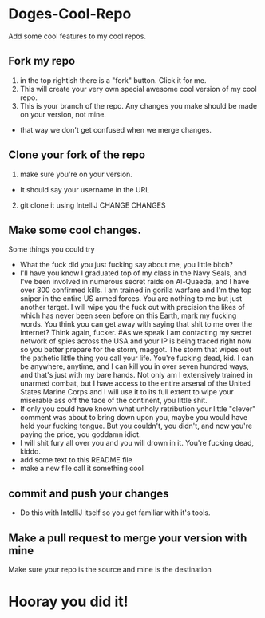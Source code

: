 # Doges-Cool-Repo
Add some cool features to my cool repos. 

## Fork my repo
1. in the top rightish there is a "fork" button. Click it for me.
2. This will create your very own special awesome cool version of my cool repo. 
3. This is your branch of the repo. Any changes you make should be made on your version, not mine. 
  - that way we don't get confused when we merge changes. 

## Clone your fork of the repo
1. make sure you're on your version. 
  - It should say your username in the URL
2. git clone it using IntelliJ
CHANGE CHANGES
## Make some cool changes. 
Some things you could try
- What the fuck did you just fucking say about me, you little bitch? 
- I'll have you know I graduated top of my class in the Navy Seals, and I've been involved in numerous secret raids on Al-Quaeda, and I have over 300 confirmed kills. I am trained in gorilla warfare and I'm the top sniper in the entire US armed forces. You are nothing to me but just another target. I will wipe you the fuck out with precision the likes of which has never been seen before on this Earth, mark my fucking words. You think you can get away with saying that shit to me over the Internet? Think again, fucker. 
#As we speak I am contacting my secret network of spies across the USA and your IP is being traced right now so you better prepare for the storm, maggot. The storm that wipes out the pathetic little thing you call your life. You're fucking dead, kid. I can be anywhere, anytime, and I can kill you in over seven hundred ways, and that's just with my bare hands. Not only am I extensively trained in unarmed combat, but I have access to the entire arsenal of the United States Marine Corps and I will use it to its full extent to wipe your miserable ass off the face of the continent, you little shit. 
- If only you could have known what unholy retribution your little "clever" comment was about to bring down upon you, maybe you would have held your fucking tongue. But you couldn't, you didn't, and now you're paying the price, you goddamn idiot. 
- I will shit fury all over you and you will drown in it. You're fucking dead, kiddo.
- add some text to this README file
- make a new file call it something cool

## commit and push your changes
- Do this with IntelliJ itself so you get familiar with it's tools. 

## Make a pull request to merge your version with mine
Make sure your repo is the source and mine is the destination

# Hooray you did it!

